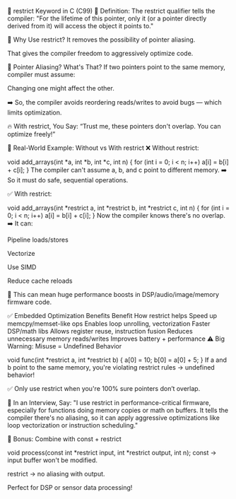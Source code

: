 🔧 restrict Keyword in C (C99)
🔹 Definition:
The restrict qualifier tells the compiler:
"For the lifetime of this pointer, only it (or a pointer directly derived from it) will access the object it points to."

🎯 Why Use restrict?
It removes the possibility of pointer aliasing.

That gives the compiler freedom to aggressively optimize code.

🧠 Pointer Aliasing? What's That?
If two pointers point to the same memory, compiler must assume:

Changing one might affect the other.

➡️ So, the compiler avoids reordering reads/writes to avoid bugs — which limits optimization.

🔥 With restrict, You Say:
“Trust me, these pointers don't overlap. You can optimize freely!”

📌 Real-World Example: Without vs With restrict
❌ Without restrict:

void add_arrays(int *a, int *b, int *c, int n) {
    for (int i = 0; i < n; i++)
        a[i] = b[i] + c[i];
}
The compiler can't assume a, b, and c point to different memory. ➡️ So it must do safe, sequential operations.

✅ With restrict:

void add_arrays(int *restrict a, int *restrict b, int *restrict c, int n) {
    for (int i = 0; i < n; i++)
        a[i] = b[i] + c[i];
}
Now the compiler knows there's no overlap. ➡️ It can:

Pipeline loads/stores

Vectorize

Use SIMD

Reduce cache reloads

🚀 This can mean huge performance boosts in DSP/audio/image/memory firmware code.

✅ Embedded Optimization Benefits
Benefit	How restrict helps
Speed up memcpy/memset-like ops	Enables loop unrolling, vectorization
Faster DSP/math libs	Allows register reuse, instruction fusion
Reduces unnecessary memory reads/writes	Improves battery + performance
⚠️ Big Warning: Misuse = Undefined Behavior

void func(int *restrict a, int *restrict b) {
    a[0] = 10;
    b[0] = a[0] + 5;
}
If a and b point to the same memory, you're violating restrict rules → undefined behavior!

✅ Only use restrict when you're 100% sure pointers don’t overlap.

💬 In an Interview, Say:
"I use restrict in performance-critical firmware, especially for functions doing memory copies or math on buffers. It tells the compiler there's no aliasing, so it can apply aggressive optimizations like loop vectorization or instruction scheduling."

🔁 Bonus: Combine with const + restrict

void process(const int *restrict input, int *restrict output, int n);
const → input buffer won't be modified.

restrict → no aliasing with output.

Perfect for DSP or sensor data processing!

